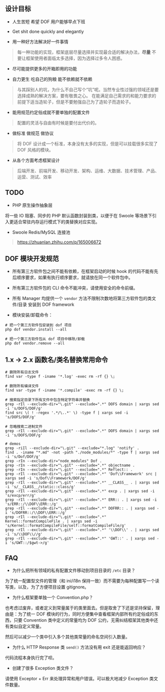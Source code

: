## 设计目标

- 人生苦短 希望 DOF 用户能够早点下班

- Get shit done quickly and elegantly

- 用一种好方法解决好一件事情

> 每一种功能的实现，框架底层尽量选择并实现最合适的解决办法，**尽量** 不要让框架使用者面临太多选择，因为选择过多令人困惑。

- 尽可能提供更多的开箱即用的功能

- 自力更生 吃自己的狗粮 能不依赖就不依赖

> 与其踩别人的坑，为什么不自己写个“坑”呢。当然专业性过强的领域还是要选择成熟的解决方案，要有敬畏之心。
> 在能满足自己需求的和能力要求的前提下适当造轮子，但是不要勉强自己为了造轮子而造轮子。

- 能用规范约定俗成就不要单独的配置文件

> 配置的灵活与自由有时候是要付出代价的。

- 做标准 做规范 做协议

> 将 DOF 设计成一个标准，本身没有太多的实现，但是可以挂载很多实现了 DOF 风格的模块。

- 从各个方面考虑框架设计

> 后端开发、前端开发、移动开发、架构、运维、大数据、技术管理、产品、运营、测试、效率

## TODO

- PHP 原生操作抽象层

将一些 IO 阻塞、同步的 PHP 默认函数封装到类，以便于在 Swoole 等场景下引入更适合常驻内存运行模式下的类替换对应实现。

- Swoole Redis/MySQL 连接池

> https://zhuanlan.zhihu.com/p/165006672


## DOF 模块开发规范

- 所有第三方软件包之间不能有依赖，在框架启动的时候 hook 的代码不能有先后顺序要求，如果有执行顺序要求，就请放在同一个软件包中。

- 所有第三方软件包的 CLI 命令不能冲突，请使用安全的命令前缀。

- 所有 Manager 均提供一个 `vendor` 方法不限制次数地将第三方软件包的类文件/目录 安装到 DOF framework

- 模块安装/卸载命令：

```shell
# 把一个第三方软件包安装到 dof 项目
php dof vendor.install --all

# 把一个第三方软件包从 dof 项目中移除/卸载
php dof vendor.remove --all
```

## 1.x -> 2.x 函数名/类名替换常用命令

```
# 删除所有日志文件
find var -type f -iname '*.log' -exec rm -rf {} \;

# 删除所有编译文件
find var -type f -iname '*.compile' -exec rm -rf {} \;

# 搜索指定目录下所有文件中包含特定字符串并替换
grep -rIl --exclude-dir="\.git" --exclude=".*" DOFS domain | xargs sed -i 's/DOFS/DOF/g'
find src \( ! -regex '.*/\..*' \) -type f | xargs sed -i 's/DOFS/DOF/g'

# 忽略搜索二进制文件
grep -rIl --exclude-dir="\.git" --exclude=".*" DOFS domain | xargs sed -i 's/DOFS/DOF/g'

# demos
grep -riIl --exclude-dir="\.git" --exclude="*.log" 'notify' .
find . -iname "*.md" -not -path "./node_modules/*" -type f | xargs sed -i 's/Dof/DOF/g'
grep -rIn --exclude-dir="node_modules" Dof .
grep -rIn --exclude-dir="\.git" --exclude=".*" objectname .
grep -rIn --exclude-dir="\.git" --exclude=".*" Reflect:: .
grep -rIl --exclude-dir="\.git" --exclude=".*" 'Dof\\Framework' src | xargs sed -i 's/Dof\\Framework/DOF/g'
grep -rIl --exclude-dir="\.git" --exclude=".*" __CLASS__ . | xargs sed -i 's/__CLASS__/static::class/g'
grep -rIl --exclude-dir="\.git" --exclude=".*" excp . | xargs sed -i 's/excp/err/g'
grep -rIl --exclude-dir="\.git" --exclude=".*" ERR:: . | xargs sed -i 's/ERR::/\\DOF\\ERR::/g'
grep -rIl --exclude-dir="\.git" --exclude=".*" DOFRR:: . | xargs sed -i 's/DOFRR::/\\DOF\\ERR::/g'
grep -rIl --exclude-dir="\.git" --exclude=".*" Kernel::formatCompileFile . | xargs sed -i 's/Kernel::formatCompileFile/self::formatCompileFile/g'
grep -rIl --exclude-dir="\.git" --exclude=".*" '\\DOF\\' . | xargs sed -i 's/\\DOF\\//g'
grep -rIl --exclude-dir="\.git" --exclude=".*" 'GWT::' . | xargs sed -i 's/GWT::/$gwt->/g'
```

## FAQ

- 为什么把所有领域的私有配置文件移动到项目目录的 `/etc` 目录？

为了统一配置型文件的管理（和 ini/i18n 保持一致）而不需要为每种配置写一个读写类，以及，为了方便项目设置 gitignore。

- 为什么框架要单独一个 Convention.php？

也考虑过废弃，或者定义到常量属于的类里面去。但是取舍了下还是坚持保留，理由是：为了统一 DOF 模块的行为，同时方便集中查看框架内部所有约定俗成的东西，只要 Convention 类中定义的常量均为 DOF 公约，无需纠结框架其他类中还有类似自定义常量。

然后可以减少一个类中引入多个其他类常量的命名空间引入数量。

- 为什么 HTTP Response 类 `send()` 方法没有用 exit 还是能返回响应？

代码流程本身执行完了呗。

- 创建了很多 Exception 类文件？

请使用 Exceptor + Err 来处理异常和用户错误。可以极大地减少 Exception 类文件数量。